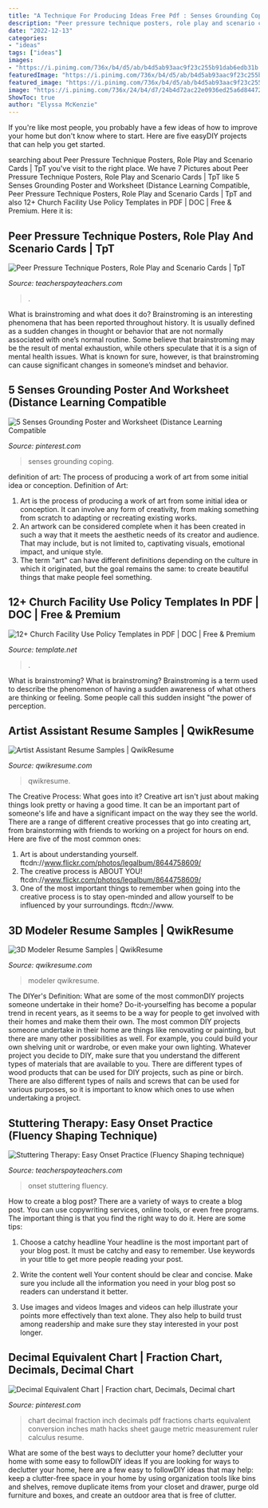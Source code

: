 ```yaml
---
title: "A Technique For Producing Ideas Free Pdf : Senses Grounding Coping"
description: "Peer pressure technique posters, role play and scenario cards"
date: "2022-12-13"
categories:
- "ideas"
tags: ["ideas"]
images:
- "https://i.pinimg.com/736x/b4/d5/ab/b4d5ab93aac9f23c255b91dab6edb31b.jpg"
featuredImage: "https://i.pinimg.com/736x/b4/d5/ab/b4d5ab93aac9f23c255b91dab6edb31b.jpg"
featured_image: "https://i.pinimg.com/736x/b4/d5/ab/b4d5ab93aac9f23c255b91dab6edb31b.jpg"
image: "https://i.pinimg.com/736x/24/b4/d7/24b4d72ac22e0936ed25a6d844721be5--decimal-chart-math-hacks.jpg"
ShowToc: true
author: "Elyssa McKenzie"
---
```



If you're like most people, you probably have a few ideas of how to improve your home but don't know where to start. Here are five easyDIY projects that can help you get started.

	

		
searching about Peer Pressure Technique Posters, Role Play and Scenario Cards | TpT you've visit to the right place. We have 7 Pictures about Peer Pressure Technique Posters, Role Play and Scenario Cards | TpT like 5 Senses Grounding Poster and Worksheet (Distance Learning Compatible, Peer Pressure Technique Posters, Role Play and Scenario Cards | TpT and also 12+ Church Facility Use Policy Templates in PDF | DOC | Free &amp; Premium. Here it is:
		
    
## Peer Pressure Technique Posters, Role Play And Scenario Cards | TpT

<img loading=lazy src="https://ecdn.teacherspayteachers.com/thumbitem/Peer-Pressure-Technique-Posters-Role-Play-and-Scenario-Cards-4651468-1561455523/original-4651468-3.jpg" onerror="this.onerror=null;this.src='https://tse4.mm.bing.net/th?id=OIP.dYb7Wuoy33TFTawYlEXE4QAAAA&amp;pid=15.1';" alt="Peer Pressure Technique Posters, Role Play and Scenario Cards | TpT">

_Source: teacherspayteachers.com_

>. 

	

What is brainstroming and what does it do?
Brainstroming is an interesting phenomena that has been reported throughout history. It is usually defined as a sudden changes in thought or behavior that are not normally associated with one’s normal routine. Some believe that brainstroming may be the result of mental exhaustion, while others speculate that it is a sign of mental health issues. What is known for sure, however, is that brainstroming can cause significant changes in someone’s mindset and behavior.

    
## 5 Senses Grounding Poster And Worksheet (Distance Learning Compatible

<img loading=lazy src="https://i.pinimg.com/736x/b4/d5/ab/b4d5ab93aac9f23c255b91dab6edb31b.jpg" onerror="this.onerror=null;this.src='https://tse3.mm.bing.net/th?id=OIP.0pNBOvQf5tMBTFcq-oDMNgHaLc&amp;pid=15.1';" alt="5 Senses Grounding Poster and Worksheet (Distance Learning Compatible">

_Source: pinterest.com_

>senses grounding coping. 

	

definition of art: The process of producing a work of art from some initial idea or conception.
Definition of Art:
1. Art is the process of producing a work of art from some initial idea or conception. It can involve any form of creativity, from making something from scratch to adapting or recreating existing works.
2. An artwork can be considered complete when it has been created in such a way that it meets the aesthetic needs of its creator and audience. That may include, but is not limited to, captivating visuals, emotional impact, and unique style.
3. The term "art" can have different definitions depending on the culture in which it originated, but the goal remains the same: to create beautiful things that make people feel something.

    
## 12+ Church Facility Use Policy Templates In PDF | DOC | Free &amp; Premium

<img loading=lazy src="https://images.template.net/wp-content/uploads/2019/08/Printable-Church-Facility-Use-Policy-Template.jpg?width=390" onerror="this.onerror=null;this.src='https://tse2.mm.bing.net/th?id=OIP.Roys_Lt8ZGgIYox4gKNnGQAAAA&amp;pid=15.1';" alt="12+ Church Facility Use Policy Templates in PDF | DOC | Free &amp; Premium">

_Source: template.net_

>. 

	

What is brainstroming?
What is brainstroming? Brainstroming is a term used to describe the phenomenon of having a sudden awareness of what others are thinking or feeling. Some people call this sudden insight "the power of perception.

    
## Artist Assistant Resume Samples | QwikResume

<img loading=lazy src="https://assets.qwikresume.com/resume-samples/pdf/screenshots/artist-assistant-1595912137-pdf.jpg" onerror="this.onerror=null;this.src='https://tse2.mm.bing.net/th?id=OIP.uO8XThhHdmZFkonLllDEEQHaKe&amp;pid=15.1';" alt="Artist Assistant Resume Samples | QwikResume">

_Source: qwikresume.com_

>qwikresume. 

	

The Creative Process: What goes into it?
Creative art isn't just about making things look pretty or having a good time. It can be an important part of someone's life and have a significant impact on the way they see the world. There are a range of different creative processes that go into creating art, from brainstorming with friends to working on a project for hours on end. Here are five of the most common ones: 
1) Art is about understanding yourself. ftcdn://www.flickr.com/photos/legalbum/8644758609/
2) The creative process is ABOUT YOU! ftcdn://www.flickr.com/photos/legalbum/8644758609/
3) One of the most important things to remember when going into the creative process is to stay open-minded and allow yourself to be influenced by your surroundings. ftcdn://www.

    
## 3D Modeler Resume Samples | QwikResume

<img loading=lazy src="https://assets.qwikresume.com/resume-samples/pdf/screenshots/3d-modeler-1593838141-pdf.jpg" onerror="this.onerror=null;this.src='https://tse2.mm.bing.net/th?id=OIP.fiCETMHazdnM1D7XU3_IQwHaKe&amp;pid=15.1';" alt="3D Modeler Resume Samples | QwikResume">

_Source: qwikresume.com_

>modeler qwikresume. 

	

The DIYer's Definition: What are some of the most commonDIY projects someone undertake in their home?
Do-it-yourselfing has become a popular trend in recent years, as it seems to be a way for people to get involved with their homes and make them their own. The most common DIY projects someone undertake in their home are things like renovating or painting, but there are many other possibilities as well. For example, you could build your own shelving unit or wardrobe, or even make your own lighting.
Whatever project you decide to DIY, make sure that you understand the different types of materials that are available to you. There are different types of wood products that can be used for DIY projects, such as pine or birch. There are also different types of nails and screws that can be used for various purposes, so it is important to know which ones to use when undertaking a project.

    
## Stuttering Therapy: Easy Onset Practice (Fluency Shaping Technique)

<img loading=lazy src="https://ecdn.teacherspayteachers.com/thumbitem/Stuttering-Therapy-Easy-Onset-Practice-Full-Product--4239856-1554471651/original-4239856-3.jpg" onerror="this.onerror=null;this.src='https://tse3.mm.bing.net/th?id=OIP.4z92TpQ5t1T6nyAGUTUw1QAAAA&amp;pid=15.1';" alt="Stuttering Therapy: Easy Onset Practice (Fluency Shaping technique)">

_Source: teacherspayteachers.com_

>onset stuttering fluency. 

	

How to create a blog post?
There are a variety of ways to create a blog post. You can use copywriting services, online tools, or even free programs. The important thing is that you find the right way to do it. Here are some tips:
1. Choose a catchy headline
Your headline is the most important part of your blog post. It must be catchy and easy to remember. Use keywords in your title to get more people reading your post.

2. Write the content well
Your content should be clear and concise. Make sure you include all the information you need in your blog post so readers can understand it better.

3. Use images and videos
Images and videos can help illustrate your points more effectively than text alone. They also help to build trust among readership and make sure they stay interested in your post longer.


    
## Decimal Equivalent Chart | Fraction Chart, Decimals, Decimal Chart

<img loading=lazy src="https://i.pinimg.com/736x/24/b4/d7/24b4d72ac22e0936ed25a6d844721be5--decimal-chart-math-hacks.jpg" onerror="this.onerror=null;this.src='https://tse4.mm.bing.net/th?id=OIP.R7Ao1KOqS5UiLFTiknR7bAAAAA&amp;pid=15.1';" alt="Decimal Equivalent Chart | Fraction chart, Decimals, Decimal chart">

_Source: pinterest.com_

>chart decimal fraction inch decimals pdf fractions charts equivalent conversion inches math hacks sheet gauge metric measurement ruler calculus resume. 

	

What are some of the best ways to declutter your home?
declutter your home with some easy to followDIY ideas 
If you are looking for ways to declutter your home, here are a few easy to followDIY ideas that may help: keep a clutter-free space in your home by using organization tools like bins and shelves, remove duplicate items from your closet and drawer, purge old furniture and boxes, and create an outdoor area that is free of clutter.


